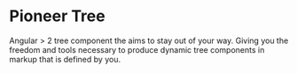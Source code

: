 # Pioneer Tree
Angular > 2 tree component the aims to stay out of your way.  Giving you the freedom and tools necessary to produce dynamic tree components in markup that is defined by you.

